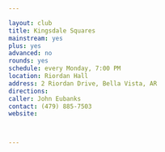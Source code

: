 ```yaml
---

layout: club
title: Kingsdale Squares
mainstream: yes
plus: yes
advanced: no
rounds: yes
schedule: every Monday, 7:00 PM
location: Riordan Hall
address: 2 Riordan Drive, Bella Vista, AR
directions: 
caller: John Eubanks
contact: (479) 885-7503
website: 



---
```


